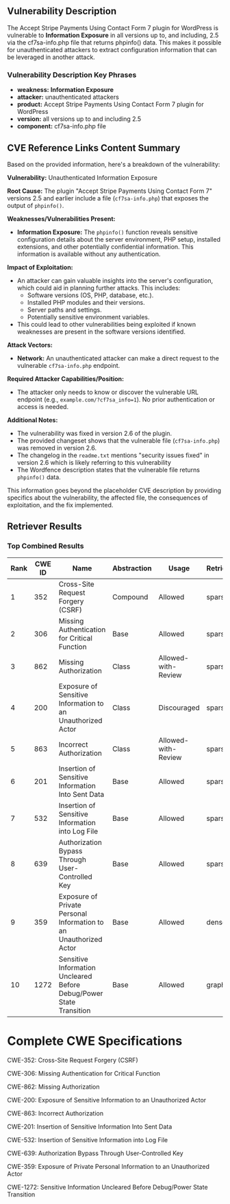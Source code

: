 ## Vulnerability Description
The Accept Stripe Payments Using Contact Form 7 plugin for WordPress is vulnerable to **Information Exposure** in all versions up to, and including, 2.5 via the cf7sa-info.php file that returns phpinfo() data. This makes it possible for unauthenticated attackers to extract configuration information that can be leveraged in another attack.

### Vulnerability Description Key Phrases
- **weakness:** **Information Exposure**
- **attacker:** unauthenticated attackers
- **product:** Accept Stripe Payments Using Contact Form 7 plugin for WordPress
- **version:** all versions up to and including 2.5
- **component:** cf7sa-info.php file

## CVE Reference Links Content Summary
Based on the provided information, here's a breakdown of the vulnerability:

**Vulnerability:** Unauthenticated Information Exposure

**Root Cause:** The plugin "Accept Stripe Payments Using Contact Form 7" versions 2.5 and earlier include a file (`cf7sa-info.php`) that exposes the output of `phpinfo()`.

**Weaknesses/Vulnerabilities Present:**
*   **Information Exposure:** The `phpinfo()` function reveals sensitive configuration details about the server environment, PHP setup, installed extensions, and other potentially confidential information. This information is available without any authentication.

**Impact of Exploitation:**
*   An attacker can gain valuable insights into the server's configuration, which could aid in planning further attacks. This includes:
    *   Software versions (OS, PHP, database, etc.).
    *   Installed PHP modules and their versions.
    *   Server paths and settings.
    *   Potentially sensitive environment variables.
* This could lead to other vulnerabilities being exploited if known weaknesses are present in the software versions identified.

**Attack Vectors:**
*   **Network:** An unauthenticated attacker can make a direct request to the vulnerable `cf7sa-info.php` endpoint.

**Required Attacker Capabilities/Position:**
*   The attacker only needs to know or discover the vulnerable URL endpoint (e.g., `example.com/?cf7sa_info=1`). No prior authentication or access is needed.

**Additional Notes:**

*   The vulnerability was fixed in version 2.6 of the plugin.
*   The provided changeset shows that the vulnerable file (`cf7sa-info.php`) was removed in version 2.6.
*   The changelog in the `readme.txt` mentions "security issues fixed" in version 2.6 which is likely referring to this vulnerability
*   The Wordfence description states that the vulnerable file returns `phpinfo()` data.

This information goes beyond the placeholder CVE description by providing specifics about the vulnerability, the affected file, the consequences of exploitation, and the fix implemented.

## Retriever Results

### Top Combined Results

| Rank | CWE ID | Name | Abstraction | Usage  | Retrievers | Individual Scores |
|------|--------|------|-------------|-------|------------|-------------------|
| 1 | 352 | Cross-Site Request Forgery (CSRF) | Compound | Allowed | sparse | 0.282 |
| 2 | 306 | Missing Authentication for Critical Function | Base | Allowed | sparse | 0.278 |
| 3 | 862 | Missing Authorization | Class | Allowed-with-Review | sparse | 0.277 |
| 4 | 200 | Exposure of Sensitive Information to an Unauthorized Actor | Class | Discouraged | sparse | 0.275 |
| 5 | 863 | Incorrect Authorization | Class | Allowed-with-Review | sparse | 0.275 |
| 6 | 201 | Insertion of Sensitive Information Into Sent Data | Base | Allowed | sparse | 0.270 |
| 7 | 532 | Insertion of Sensitive Information into Log File | Base | Allowed | sparse | 0.269 |
| 8 | 639 | Authorization Bypass Through User-Controlled Key | Base | Allowed | sparse | 0.269 |
| 9 | 359 | Exposure of Private Personal Information to an Unauthorized Actor | Base | Allowed | dense | 0.496 |
| 10 | 1272 | Sensitive Information Uncleared Before Debug/Power State Transition | Base | Allowed | graph | 0.002 |



# Complete CWE Specifications

CWE-352: Cross-Site Request Forgery (CSRF)

CWE-306: Missing Authentication for Critical Function

CWE-862: Missing Authorization

CWE-200: Exposure of Sensitive Information to an Unauthorized Actor

CWE-863: Incorrect Authorization

CWE-201: Insertion of Sensitive Information Into Sent Data

CWE-532: Insertion of Sensitive Information into Log File

CWE-639: Authorization Bypass Through User-Controlled Key

CWE-359: Exposure of Private Personal Information to an Unauthorized Actor

CWE-1272: Sensitive Information Uncleared Before Debug/Power State Transition
